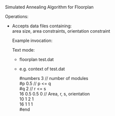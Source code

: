 Simulated Annealing Algorithm for Floorplan
                                                                   
 Operations:                                                        
 - Accepts data files containing:                                   
   area size, area constraints, orientation constraint      
                                                                      
   Example invocation:                                                
                                                                      
   Text mode:                                                         
   - floorplan test.dat                                               
   - e.g. context of test.dat                                         
                                                                      
     #numbers 3          // number of modules                         
     #p 0.5              // p <= q                                    
     #q 2                // r <= s                                    
     16 0.5 0.5 0        // Area, r, s, orientation                   
     10 1   2   1                                                     
     16 1   1   1                                                     
     #end                                                             
